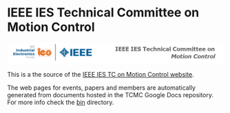 IEEE IES Technical Committee on Motion Control
===============

![logo](images/banner.png)

This is a the source of the [IEEE IES TC on Motion Control website](https://TCMC.ieee-ies.org).

The web pages for events, papers and members are automatically generated from documents hosted in the TCMC Google Docs repository. For more info check the [bin](bin/README.md) directory.
